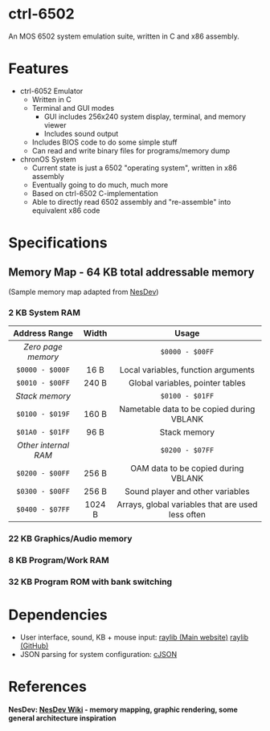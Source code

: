 # ctrl-6502
An MOS 6502 system emulation suite, written in C and x86 assembly.

# Features
- ctrl-6052 Emulator
  - Written in C
  - Terminal and GUI modes
    - GUI includes 256x240 system display, terminal, and memory viewer
    - Includes sound output
  - Includes BIOS code to do some simple stuff
  - Can read and write binary files for programs/memory dump
- chronOS System
  - Current state is just a 6502 "operating system", written in x86 assembly
  - Eventually going to do much, much more
  - Based on ctrl-6502 C-implementation
  - Able to directly read 6502 assembly and "re-assemble" into equivalent x86 code

# Specifications
## Memory Map - 64 KB total addressable memory
\(Sample memory map adapted from [NesDev](https://www.nesdev.org/wiki/Sample_RAM_map)\)

### 2 KB System RAM
| Address Range | Width | Usage |
| :---: | :---: | :---: |
| *Zero page memory* | | `$0000 - $00FF` |
|`$0000 - $000F`| 16 B | Local variables, function arguments |
|`$0010 - $00FF`| 240 B | Global variables, pointer tables |
| *Stack memory* | | `$0100 - $01FF` |
|`$0100 - $019F`| 160 B | Nametable data to be copied during VBLANK |
|`$01A0 - $01FF`| 96 B | Stack memory |
| *Other internal RAM* | | `$0200 - $07FF` |
|`$0200 - $00FF`| 256 B | OAM data to be copied during VBLANK |
|`$0300 - $00FF`| 256 B | Sound player and other variables |
|`$0400 - $07FF`| 1024 B | Arrays, global variables that are used less often

### 22 KB Graphics/Audio memory

### 8 KB Program/Work RAM

### 32 KB Program ROM with bank switching

# Dependencies
- User interface, sound, KB + mouse input: [raylib (Main website)](https://www.raylib.com/) [raylib (GitHub)](https://github.com/raysan5/raylib)
- JSON parsing for system configuration: [cJSON](https://github.com/DaveGamble/cJSON)

# References
#### NesDev: [NesDev Wiki](https://www.nesdev.org/wiki/Nesdev_Wiki) - memory mapping, graphic rendering, some general architecture inspiration

